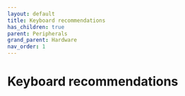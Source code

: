 ```yaml
---
layout: default
title: Keyboard recommendations
has_children: true
parent: Peripherals
grand_parent: Hardware
nav_order: 1
---
```

# Keyboard recommendations
